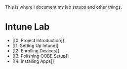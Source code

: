 
This is where I document my lab setups and other things. 
# Intune Lab

- [[0. Project Introduction]]
- [[1. Setting Up Intune]]
- [[2. Enrolling Devices]]
- [[3. Polishing OOBE Setup]]
- [[4. Installing Apps]]





